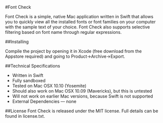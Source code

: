 #Font Check

Font Check is a simple, native Mac application written in Swift that allows you to quickly view all the installed fonts or font families on your computer with the sample text of your choice. Font Check also supports selective filtering based on font name through regular expressions.

##Installing

Compile the project by opening it in Xcode (free download from the Appstore required) and going to Product->Archive->Export.

##Technical Specifications
- Written in Swift
- Fully sandboxed
- Tested on Mac OSX 10.10 (Yosemite)
- Should also work on Mac OSX 10.09 (Mavericks), but this is untested
- Will not work on earlier Mac versions, because Swift is not supported
- External Dependencies — none

##License
Font Check is released under the MIT license. Full details can be found in license.txt.